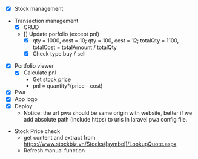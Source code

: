 - [x] Stock management
- Transaction management
  - [x] CRUD
  - [] Update porfolio (except pnl)
    - [x] qty = 1000, cost = 10; qty = 100, cost = 12; totalQty = 1100, totalCost = totalAmount / totalQty
    - [x] Check type buy / sell
- [x] Portfolio viewer
  - [x] Calculate pnl
    - Get stock price
    - pnl = quantity*(price - cost)
- [x] Pwa
- [x] App logo
- [x] Deploy
  - Notice: the url pwa should be same origin with website, better if we add absolute path (include https) to urls in laravel pwa config file.
- Stock Price check
  - get content and extract from https://www.stockbiz.vn/Stocks/[symbol]/LookupQuote.aspx
  - Refresh manual function